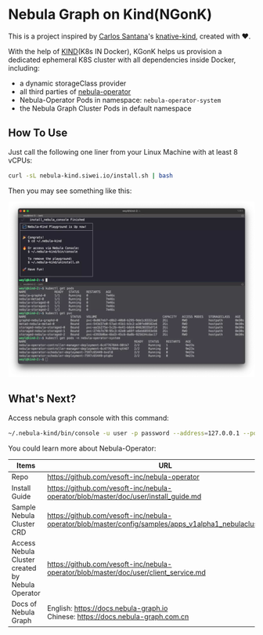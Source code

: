 # Nebula Graph on Kind(NGonK)

This is a project inspired by [Carlos Santana](https://twitter.com/csantanapr)'s  [knative-kind](https://github.com/csantanapr/knative-kind), created with ❤️.

With the help of [KIND](https://kind.sigs.k8s.io/)(K8s IN Docker), KGonK helps us provision a dedicated ephemeral K8S cluster with all dependencies inside Docker, including:

- a dynamic storageClass provider
- all third parties of [nebula-operator](https://github.com/vesoft-inc/nebula-operator)
- Nebula-Operator Pods in namespace: `nebula-operator-system`
- the Nebula Graph Cluster Pods in default namespace

## How To Use

Just call the following one liner from your Linux Machine with at least 8 vCPUs:

```bash
curl -sL nebula-kind.siwei.io/install.sh | bash
```

Then you may see something like this:

![install_success](./images/install_success.webp)

## What's Next?

Access nebula graph console with this command:
```bash
~/.nebula-kind/bin/console -u user -p password --address=127.0.0.1 --port=30000
```

You could learn more about Nebula-Operator:

| Items                                            | URL                                                          |
| ------------------------------------------------ | ------------------------------------------------------------ |
| Repo                                             | https://github.com/vesoft-inc/nebula-operator                |
| Install Guide                                    | https://github.com/vesoft-inc/nebula-operator/blob/master/doc/user/install_guide.md |
| Sample Nebula Cluster CRD                        | https://github.com/vesoft-inc/nebula-operator/blob/master/config/samples/apps_v1alpha1_nebulacluster.yaml |
| Access Nebula Cluster created by Nebula Operator | https://github.com/vesoft-inc/nebula-operator/blob/master/doc/user/client_service.md |
| Docs of Nebula Graph                             | English: https://docs.nebula-graph.io<br />Chinese: https://docs.nebula-graph.com.cn |

